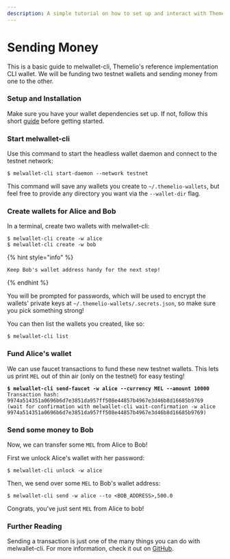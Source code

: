 ```yaml
---
description: A simple tutorial on how to set up and interact with Themelio wallets.
---
```


# Sending Money

This is a basic guide to melwallet-cli, Themelio's reference implementation CLI wallet. We will be funding two testnet wallets and sending money from one to the other.

### Setup and Installation

Make sure you have your wallet dependencies set up. If not, follow this short [guide](broken-reference) before getting started.

### Start melwallet-cli

Use this command to start the headless wallet daemon and connect to the testnet network:

```
$ melwallet-cli start-daemon --network testnet
```

This command will save any wallets you create to `~/.themelio-wallets`, but feel free to provide any directory you want via the `--wallet-dir` flag.

### Create wallets for Alice and Bob

In a terminal, create two wallets with melwallet-cli:

```shell-session
$ melwallet-cli create -w alice
$ melwallet-cli create -w bob
```

{% hint style="info" %}
```
Keep Bob's wallet address handy for the next step!
```
{% endhint %}

You will be prompted for passwords, which will be used to encrypt the wallets' private keys at `~/.themelio-wallets/.secrets.json`, so make sure you pick something strong!

You can then list the wallets you created, like so:

```shell-session
$ melwallet-cli list
```

### Fund Alice's wallet <a href="#fund-wallet" id="fund-wallet"></a>

We can use faucet transactions to fund these new testnet wallets. This lets us print `MEL` out of thin air (only on the testnet) for easy testing!

<pre class="language-shell-session"><code class="lang-shell-session"><strong>$ melwallet-cli send-faucet -w alice --currency MEL --amount 10000
</strong>Transaction hash:  9974a514351a0696b6d7e3851da957ff508e44857b4967e3d46b8d16685b9769
(wait for confirmation with melwallet-cli wait-confirmation -w alice 9974a514351a0696b6d7e3851da957ff508e44857b4967e3d46b8d16685b9769)
</code></pre>

### Send some money to Bob <a href="#send-funds" id="send-funds"></a>

Now, we can transfer some `MEL` from Alice to Bob!

First we unlock Alice's wallet with her password:

```shell-session
$ melwallet-cli unlock -w alice
```

Then, we send over some `MEL` to Bob's wallet address:

```shell-session
$ melwallet-cli send -w alice --to <BOB_ADDRESS>,500.0
```

Congrats, you've just sent `MEL` from Alice to bob!

### Further Reading

Sending a transaction is just one of the many things you can do with melwallet-cli. For more information, check it out on [GitHub](https://github.com/themeliolabs/melwallet-client).
